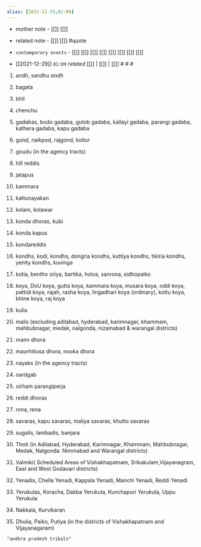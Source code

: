 ```yaml
---
alias: [2021-12-29,01:09]
---
```

- mother note - [[]] [[]]
- related note - [[]] [[]] #quote 
- `contemporary events` - [[]] [[]] [[]] [[]] [[]] [[]] [[]] [[]]

- [[2021-12-29]]  `01:09` _related_ [[]] | [[]] | [[]] # # #
1. andh, sandhu *andh*
2. bagata
3. bhil
4. chenchu
5. gadabas, bodo gadaba, gutob gadaba, kallayi gadaba, parangi gadaba, kathera gadaba, kapu gadaba
6. gond, naikpod, rajgond, koitur
7. goudu (in the agency tracts)
8. hill reddis
9. jatapus
10. kammara
11. kattunayakan
12. kolam, kolawar
13. konda dhoras, kubi
14. konda kapus
15. kondareddis
16. kondhs, kodi, kondhs, dongria kondhs, kuttiya kondhs, tikiria kondhs, yenity kondhs, kuvinga
17. kotia, bentho oriya, bartika, holva, sanrona, sidhopaiko
18. koya, DoU koya, gutta koya, kammara koya, musara koya, oddi koya, pattidi koya, rajah, rasha koya, lingadhari koya (ordinary), kottu koya, bhine koya, raj koya
19. kulia
20. malis (excluding adilabad, hyderabad, karimnagar, khammam, mahbubnagar, medak, nalgonda, nizamabad & warangal districts)
21. mann dhora
22. maurhitiusa dhora, nooka dhora
23. nayaks (in the agency tracts)
24. oardgab
25. oirham parangiperja
26. reddi dhoras
27. rona, rena
28. savaras, kapu savaras, maliya savaras, khutto savaras
29. sugalis, lambadis, banjara

30. Thoti (in Adilabad, Hyderabad, Karimnagar, Khammam, Mahbubnagar, Medak, Nalgonda. Nimmabad and Warangal
districts)
31. Valmiki( Scheduled Areas of Vishakhapatnam, Srikakulam,Vijayanagram, East and West Godavari districts)
32. Yenadis, Chella Yenadi, Kappala Yenadi, Manchi Yenadi, Reddi Yenadi
33. Yerukulas, Koracha, Dakba Yerukula, Kunchapuri Yerukula, Uppu Yerukula
34. Nakkala, Kurvikaran
35. Dhulia, Paiko, Putiya (in the districts of Vishakhapatnam and Vijayanagaram)

```query
"andhra pradesh tribals"
```